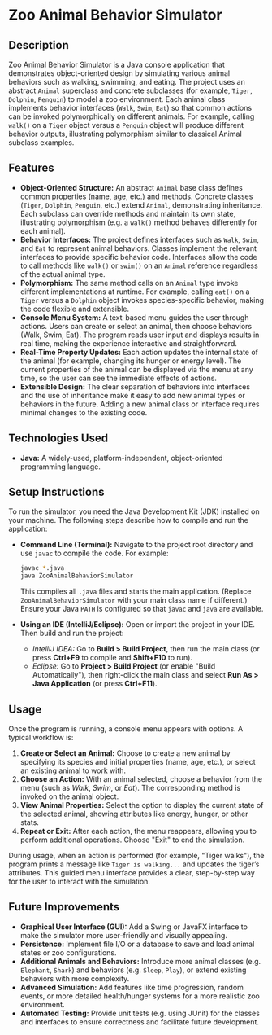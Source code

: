 # Zoo Animal Behavior Simulator

## Description

Zoo Animal Behavior Simulator is a Java console application that demonstrates object-oriented design by simulating various animal behaviors such as walking, swimming, and eating. The project uses an abstract `Animal` superclass and concrete subclasses (for example, `Tiger`, `Dolphin`, `Penguin`) to model a zoo environment. Each animal class implements behavior interfaces (`Walk`, `Swim`, `Eat`) so that common actions can be invoked polymorphically on different animals. For example, calling `walk()` on a `Tiger` object versus a `Penguin` object will produce different behavior outputs, illustrating polymorphism similar to classical Animal subclass examples.

## Features

* **Object-Oriented Structure:** An abstract `Animal` base class defines common properties (name, age, etc.) and methods. Concrete classes (`Tiger`, `Dolphin`, `Penguin`, etc.) extend `Animal`, demonstrating inheritance. Each subclass can override methods and maintain its own state, illustrating polymorphism (e.g. a `walk()` method behaves differently for each animal).
* **Behavior Interfaces:** The project defines interfaces such as `Walk`, `Swim`, and `Eat` to represent animal behaviors. Classes implement the relevant interfaces to provide specific behavior code. Interfaces allow the code to call methods like `walk()` or `swim()` on an `Animal` reference regardless of the actual animal type.
* **Polymorphism:** The same method calls on an `Animal` type invoke different implementations at runtime. For example, calling `eat()` on a `Tiger` versus a `Dolphin` object invokes species-specific behavior, making the code flexible and extensible.
* **Console Menu System:** A text-based menu guides the user through actions. Users can create or select an animal, then choose behaviors (Walk, Swim, Eat). The program reads user input and displays results in real time, making the experience interactive and straightforward.
* **Real-Time Property Updates:** Each action updates the internal state of the animal (for example, changing its hunger or energy level). The current properties of the animal can be displayed via the menu at any time, so the user can see the immediate effects of actions.
* **Extensible Design:** The clear separation of behaviors into interfaces and the use of inheritance make it easy to add new animal types or behaviors in the future. Adding a new animal class or interface requires minimal changes to the existing code.

## Technologies Used

* **Java:** A widely-used, platform-independent, object-oriented programming language.

## Setup Instructions

To run the simulator, you need the Java Development Kit (JDK) installed on your machine. The following steps describe how to compile and run the application:

* **Command Line (Terminal):** Navigate to the project root directory and use `javac` to compile the code. For example:

  ```bash
  javac *.java
  java ZooAnimalBehaviorSimulator
  ```

  This compiles all `.java` files and starts the main application. (Replace `ZooAnimalBehaviorSimulator` with your main class name if different.) Ensure your Java `PATH` is configured so that `javac` and `java` are available.
* **Using an IDE (IntelliJ/Eclipse):** Open or import the project in your IDE. Then build and run the project:

  * *IntelliJ IDEA:* Go to **Build > Build Project**, then run the main class (or press **Ctrl+F9** to compile and **Shift+F10** to run).
  * *Eclipse:* Go to **Project > Build Project** (or enable "Build Automatically"), then right-click the main class and select **Run As > Java Application** (or press **Ctrl+F11**).

## Usage

Once the program is running, a console menu appears with options. A typical workflow is:

1. **Create or Select an Animal:** Choose to create a new animal by specifying its species and initial properties (name, age, etc.), or select an existing animal to work with.
2. **Choose an Action:** With an animal selected, choose a behavior from the menu (such as *Walk*, *Swim*, or *Eat*). The corresponding method is invoked on the animal object.
3. **View Animal Properties:** Select the option to display the current state of the selected animal, showing attributes like energy, hunger, or other stats.
4. **Repeat or Exit:** After each action, the menu reappears, allowing you to perform additional operations. Choose "Exit" to end the simulation.

During usage, when an action is performed (for example, "Tiger walks"), the program prints a message like `Tiger is walking...` and updates the tiger’s attributes. This guided menu interface provides a clear, step-by-step way for the user to interact with the simulation.

## Future Improvements

* **Graphical User Interface (GUI):** Add a Swing or JavaFX interface to make the simulator more user-friendly and visually appealing.
* **Persistence:** Implement file I/O or a database to save and load animal states or zoo configurations.
* **Additional Animals and Behaviors:** Introduce more animal classes (e.g. `Elephant`, `Shark`) and behaviors (e.g. `Sleep`, `Play`), or extend existing behaviors with more complexity.
* **Advanced Simulation:** Add features like time progression, random events, or more detailed health/hunger systems for a more realistic zoo environment.
* **Automated Testing:** Provide unit tests (e.g. using JUnit) for the classes and interfaces to ensure correctness and facilitate future development.
